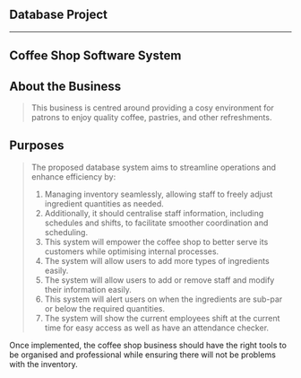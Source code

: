 ## Database Project

---

## Coffee Shop Software System

## About the Business
> This business is centred around providing a cosy environment for patrons to enjoy quality coffee, pastries, and other refreshments.

## Purposes
> The proposed database system aims to streamline operations and enhance efficiency by:
> 1. Managing inventory seamlessly, allowing staff to freely adjust ingredient quantities as needed.
> 2. Additionally, it should centralise staff information, including schedules and shifts, to facilitate smoother coordination and scheduling.
> 3. This system will empower the coffee shop to better serve its customers while optimising internal processes.
> 4. The system will allow users to add more types of ingredients easily.
> 5. The system will allow users to add or remove staff and modify their information easily.
> 6. This system will alert users on when the ingredients are sub-par or below the required quantities.
> 7. The system will show the current employees shift at the current time for easy access as well as have an attendance checker.
 
Once implemented, the coffee shop business should have the right tools to be organised and professional while ensuring there will not be problems with the inventory.
